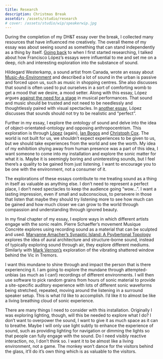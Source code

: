 ```yaml
---
title: Research
description: Christmas Break
assetdir: /assets/studio/research
# cover: /assets/studio/wip/speakerwip.jpg
---
```

During the completion of my DH&T essay over the break, I collected many resources that have influenced me creatively. The overall theme of my essay was about seeing sound as something that can stand independently as a thing by itself. [Going back]({{site.baseurl}}/studio/experiments-sound) to when I first started researching, I talked about how Francisco López’s essays were influential to me and set me on a deep, rich and interesting exploration into the substance of sound.

Hildegard Westerkamp, a sound artist from Canada, wrote an essay about [Music-As-Environment](https://hildegardwesterkamp.ca/writings/writings-by/?post_id=51&title=listening-and-soundmaking:-a-study-of-music-as-environment-(in-ma-thesis)) and described a lot of sound in the urban is passive and forced upon us, such as music in shopping centres. She also discusses that sound is often used to put ourselves in a sort of comforting womb to get a mood that we desire, a mood setter.
Along with this essay, López argues [against the need for a stage](https://www.franciscolopez.net/pdf/stage.pdf) in musical performances. That sound and music should be trusted and not need to be needlessly and thoughtlessly paired with visual spectacles. In [another essay](https://www.franciscolopez.net/pdf/env.pdf), López discusses that sounds should not try to be realistic and “perfect”. 

Further in my essay, I explore the ontology of sound and delve into the idea of object-orientated-ontology and opposing anthropocentrism. This exploration is through [López](https://www.franciscolopez.net/pdf/creatures.pdf) (again), [Ian Bogos](https://www.upress.umn.edu/9780816678983/alien-phenomenology-or-what-its-like-to-be-a-thing/) and [Christoph Cox](https://press.uchicago.edu/ucp/books/book/chicago/S/bo27886631.html). The world is not built for us, we shouldn’t expect experiences to be given to us, but we should take experiences from the world and see the worth. My idea of my exhibition shying away from human presence was a part of this idea, I want someone to come into my installation and explore the sonic matter for what it is. Maybe it is seemingly boring and uninteresting sounds, but I feel there’s a quality to be gained from just listening. I want to encourage you to be one with the environment, not a consumer of it.

The explorations of these essays contribute to me treating sound as a thing in itself as valuable as anything else. I don’t need to represent a perfect place, I don’t need spectacles to keep the audience going “wow…”. I want a lasting impression, even if small and subconscious, to persevere in those that listen that maybe they should try listening more to see how much can be gained and how much closer we can grow to the world through compassion and understanding through ignored beauty. 

In my final chapter of my essay, I explore ways in which different artists engage with the sonic realm. Pierre Schaeffer’s movement Musique Concrète explores using recording sound as a material that can be sculpted and used. [Maryanne Amacher’s Synaptic Island: A Psybertonal Topology](https://academic.oup.com/chicago-scholarship-online/book/22331/chapter/182562677?login=true) explores the idea of aural architecture and structure-borne sound, instead of typically exploring sound through air, they explore different mediums. Similarly with [Mark Vernon’s](http://meagreresource.com/yesterdays-tremors/) exploration of the vibrating shattered window behind the Vic in Tremors.

I want this mundane to shine through and impact the person that is there experiencing it. I am going to explore the mundane through attempted-unbias (as much as I can!) recordings of different environments. I will then use software to pick random grains from hours of sonic material to provide a site-specific auditory experience with lots of different sonic waveforms being stretched, repeated, moving around the listening in a surround speaker setup. This is what I’d like to accomplish. I’d like it to almost be like a living breathing cloud of sonic experience.

There are many things I need to consider with this installation. Originally I was exploring lighting, though, will this be needed to explore what I do? I don’t want to overpower the sound, I want to give it as much space as it can to breathe. Maybe I will only use light subtly to enhance the experience of sound, such as providing lighting for navigation or dimming the lights so that people can fully engage with the sound.  Do I need visibly reactive interaction, no, I don’t think so. I want it to be almost like a living environment, not a game. The monkey won’t dance for the visitors behind the glass, it’ll do it’s own thing which is as valuable to the visitors.

